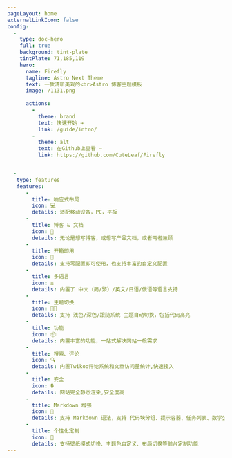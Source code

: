 ```yaml
---
pageLayout: home
externalLinkIcon: false
config:
  -
    type: doc-hero
    full: true
    background: tint-plate
    tintPlate: 71,185,119
    hero:
      name: Firefly
      tagline: Astro Next Theme
      text: 一款清新美观的<br>Astro 博客主题模板
      image: /1131.png
    
      actions:
        -
          theme: brand
          text: 快速开始 →
          link: /guide/intro/
        -
          theme: alt
          text: 在Github上查看 →
          link: https://github.com/CuteLeaf/Firefly


  - 
   type: features
   features:
      -
        title: 响应式布局
        icon: 💻
        details: 适配移动设备，PC，平板
      -
        title: 博客 & 文档
        icon: 📖
        details: 无论是想写博客，或想写产品文档，或者两者兼顾
      -
        title: 开箱即用
        icon: 🚀
        details: 支持零配置即可使用，也支持丰富的自定义配置
      -
        title: 多语言
        icon: ⚖
        details: 内置了 中文（简/繁）/英文/日语/俄语等语言支持
      -
        title: 主题切换
        icon: 👨‍💻
        details: 支持 浅色/深色/跟随系统 主题自动切换，包括代码高亮
      -
        title: 功能
        icon: 📦
        details: 内置丰富的功能，一站式解决网站一般需求
      -
        title: 搜索、评论
        icon: 🔍
        details: 内置Twikoo评论系统和文章访问量统计,快速接入
      -
        title: 安全
        icon: 🔒
        details: 网站完全静态渲染,安全度高
      -
        title: Markdown 增强
        icon: 📝
        details: 支持 Markdown 语法，支持 代码块分组、提示容器、任务列表、数学公式、代码演示等
      -
        title: 个性化定制
        icon: 🎨
        details: 支持壁纸模式切换、主题色自定义、布局切换等前台定制功能        
---
```

